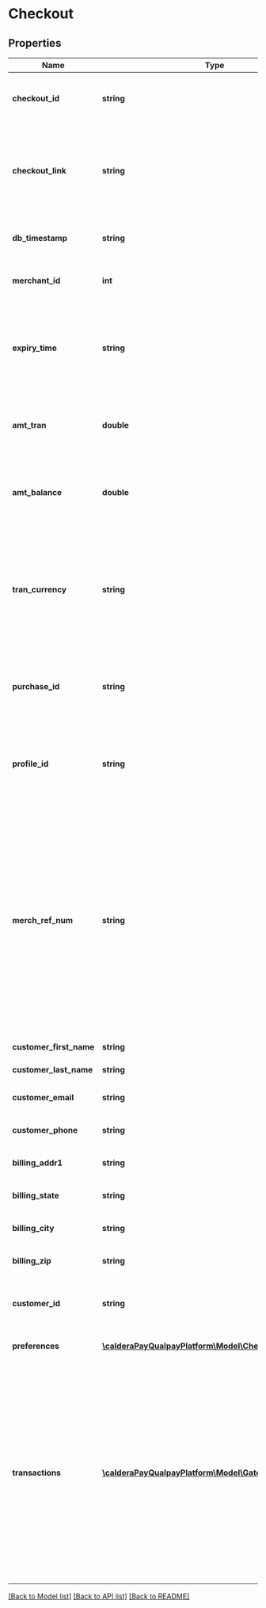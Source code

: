 # Checkout

## Properties
Name | Type | Description | Notes
------------ | ------------- | ------------- | -------------
**checkout_id** | **string** | A unique identifier that identifies a Checkout Object | [optional] 
**checkout_link** | **string** | A redirect link that will direct a customer to the Qualpay payment page. This link is unique for each checkout. | [optional] 
**db_timestamp** | **string** | The checkout resource creation time stamp. | [optional] 
**merchant_id** | **int** | Unique ID assigned by Qualpay to a Merchant | [optional] 
**expiry_time** | **string** | The expiration timestamp for the checkout_link. Once expired, the link cannot be used for making payments. | [optional] 
**amt_tran** | **double** | The total amount of the transaction including sales tax (if applicable). | 
**amt_balance** | **double** | Amount pending. Valid only for partial payments. If amount is paid in full, this field will be 0 | [optional] 
**tran_currency** | **string** | The ISO numeric currency code for the transaction.  If the profile_id field is provided, this field will be overridden by the profile’s tran_currency. | [optional] 
**purchase_id** | **string** | The purchase identifier (also referred to as the invoice number) generated by the merchant. | [optional] 
**profile_id** | **string** | The unique profile ID to be used in payment gateway requests if included in the request. | [optional] 
**merch_ref_num** | **string** | Merchant provided reference value that will be stored with the transaction data and will be included with the transaction data reported in the Qualpay Manager. This value will also be attached to any lifecycle transactions (e.g. retrieval requests and chargebacks) that may occur. | [optional] 
**customer_first_name** | **string** | The customer first name. | [optional] 
**customer_last_name** | **string** | The customer last name. | [optional] 
**customer_email** | **string** | The email address of the customer. | [optional] 
**customer_phone** | **string** | The customer phone number. | [optional] 
**billing_addr1** | **string** | The billing address of the cardholder. | [optional] 
**billing_state** | **string** | The billing state of the cardholder. | [optional] 
**billing_city** | **string** | The billing city of the cardholder. | [optional] 
**billing_zip** | **string** | The billing zip code of the cardholder. | [optional] 
**customer_id** | **string** | The Qualpay customer id associated with this transaction. | [optional] 
**preferences** | [**\calderaPayQualpayPlatform\Model\CheckoutPreferences**](CheckoutPreferences.md) | Preferences included in the request | [optional] 
**transactions** | [**\calderaPayQualpayPlatform\Model\GatewayResponse[]**](GatewayResponse.md) | An array of responses from Payment Gateway. Each element of the array represents a transaction for this Checkout. In addition if a notification_url is configured in preferences, the transaction object is also posted to the  URL after a checkout payment is made. | [optional] 

[[Back to Model list]](../README.md#documentation-for-models) [[Back to API list]](../README.md#documentation-for-api-endpoints) [[Back to README]](../README.md)


